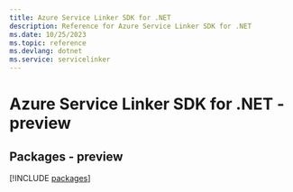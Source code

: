 ```yaml
---
title: Azure Service Linker SDK for .NET
description: Reference for Azure Service Linker SDK for .NET
ms.date: 10/25/2023
ms.topic: reference
ms.devlang: dotnet
ms.service: servicelinker
---
```

# Azure Service Linker SDK for .NET - preview
## Packages - preview
[!INCLUDE [packages](service-linker-index.md)]